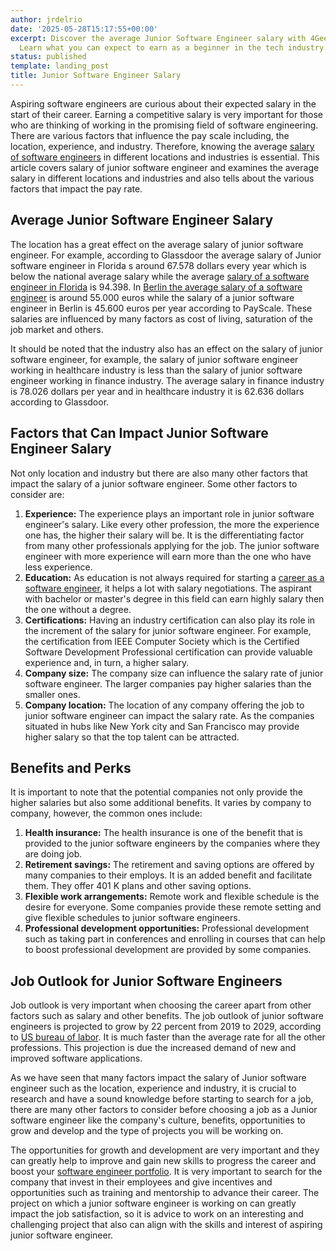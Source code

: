 ```yaml
---
author: jrdelrio
date: '2025-05-28T15:17:55+00:00'
excerpt: Discover the average Junior Software Engineer salary with 4Geeks Academy.
  Learn what you can expect to earn as a beginner in the tech industry.
status: published
template: landing_post
title: Junior Software Engineer Salary
---
```

Aspiring software engineers are curious about their expected salary in the start of their career. Earning a competitive salary is very important for those who are thinking of working in the promising field of software engineering. There are various factors that influence the pay scale including, the location, experience, and industry. Therefore, knowing the average [salary of software engineers](https://4geeksacademy.com/us/software-engineer-salary/software-engineer-salary) in different locations and industries is essential. This article covers salary of junior software engineer and examines the average salary in different locations and industries and also tells about the various factors that impact the pay rate. 

## Average Junior Software Engineer Salary

The location has a great effect on the average salary of junior software engineer. For example, according to Glassdoor the average salary of Junior software engineer in Florida s around 67.578 dollars every year which is below the national average salary while the average [salary of a software engineer in Florida](https://admin.4geeks.com/media/asset/software-engineer-salary-florida) is 94.398. In [Berlin the average salary of a software engineer](https://4geeksacademy.com/us/software-engineer-salary/software-engineer-salary-germany) is around 55.000 euros while the salary of a junior software engineer in Berlin is  45.600 euros per year according to PayScale. These salaries are influenced by many factors as cost of living, saturation of the job market and others.

It should be noted that the industry also has an effect on the salary of junior software engineer, for example, the salary of junior software engineer working in healthcare industry is less than the salary of junior software engineer working in finance industry. The average salary in finance industry is 78.026 dollars per year and in healthcare industry it is 62.636 dollars according to Glassdoor.

## Factors that Can Impact Junior Software Engineer Salary

Not only location and industry but there are also many other factors that impact the salary of a junior software engineer. Some other factors to consider are:

1.	**Experience:** The experience plays an important role in junior software engineer's salary. Like every other profession, the more the experience one has, the higher their salary will be. It is the differentiating factor from many other professionals applying for the job. The junior software engineer with more experience will earn more than the one who have less experience.
2.	**Education:** As education is not always required for starting a [career as a software engineer](https://4geeksacademy.com/us/coding-bootcamps/software-engineer-bootcamp), it helps a lot with salary negotiations. The aspirant with bachelor or master's degree in this field can earn highly salary then the one without a degree. 
3.	**Certifications:** Having an industry certification can also play its role in the increment of the salary for junior software engineer. For example, the certification from IEEE Computer Society which is the Certified Software Development Professional certification can provide valuable experience and, in turn, a higher salary.
4.	**Company size:** The company size can influence the salary rate of junior software engineer. The larger companies pay higher salaries than the smaller ones. 
5.	**Company location:** The location of any company offering the job to junior software engineer can impact the salary rate. As the companies situated in hubs like New York city and San Francisco may provide higher salary so that the top talent can be attracted. 

## Benefits and Perks

It is important to note that the potential companies not only provide the higher salaries but also some additional benefits. It varies by company to company, however, the common ones include:

1.	**Health insurance:** The health insurance is one of the benefit that is provided to the junior software engineers by the companies where they are doing job. 
2.	**Retirement savings:** The retirement and saving options are offered by many companies to their employs. It is an added benefit and facilitate them. They offer 401 K plans and other saving options. 
3.	**Flexible work arrangements:** Remote work and flexible schedule is the desire for everyone. Some companies provide these remote setting and give flexible schedules to junior software engineers. 
4.	**Professional development opportunities:** Professional development such as taking part in conferences and enrolling in courses that can help to boost professional development are provided by some companies. 

## Job Outlook for Junior Software Engineers

Job outlook is very important when choosing the career apart from other factors such as salary and other benefits. The job outlook of junior software engineers is projected to grow by 22 percent from 2019 to 2029, according to [US bureau of labor](https://www.bls.gov/). It is much faster than the average rate for all the other professions. This projection is due the increased demand of new and improved software applications. 

As we have seen that many factors impact the salary of Junior software engineer such as the location, experience and industry, it is crucial to research and have a sound knowledge before starting to search for a job, there are many other factors to consider before choosing a job as a Junior software engineer like the company's culture, benefits, opportunities to grow and develop and the type of projects you will be working on. 

The opportunities for growth and development are very important and they can greatly help to improve and gain new skills to progress the career and boost your [software engineer portfolio](https://4geeksacademy.com/us/software-engineer/software-engineer-portfolio). It is very important to search for the company that invest in their employees and give incentives and opportunities such as training and mentorship to advance their career. The project on which a junior software engineer is working on can greatly impact the job satisfaction, so it is advice to work on an interesting and challenging project that also can align with the skills and interest of aspiring junior software engineer. 

<call-to-action button_text="Enroll now" button_link="https://4geeksacademy.com/us/coding-bootcamps/part-time-full-stack-developer" background="rgba(0, 151, 205, 0.15)" title="Boost your career, learn to code!" text="Join a Full Stack Developer course and boost your career."></call-to-action>
